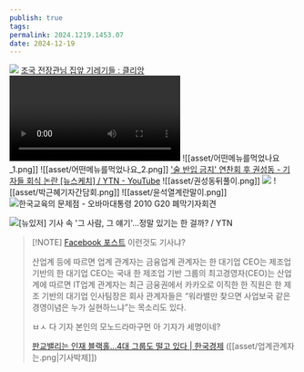 ```yaml
---
publish: true
tags: 
permalink: 2024.1219.1453.07
date: 2024-12-19
---
```

![](https://www.youtube.com/watch?v=AK2RduTnoIQ)
[조국 전장관님 집앞 기레기들 : 클리앙](https://www.clien.net/service/board/park/15153318)
![](https://edgio.clien.net/F01/10279153/3f32fc36d52516.mp4)
![[asset/어떤메뉴를먹었나요_1.png]]
![[asset/어떤메뉴를먹었나요_2.png]]
['술 반입 금지' 연찬회 후 권성동 - 기자들 회식 논란 [뉴스케치] / YTN - YouTube](https://www.youtube.com/watch?v=_lJwIHfaUjo)
![[asset/권성동뒤풀이.png]]
![](https://www.youtube.com/watch?v=_lJwIHfaUjo)
![[asset/박근혜기자간담회.png]]
![[asset/윤석열계란말이.png]]
![한국교육의 문제점 - 오바마대통령 2010 G20 폐막기자회견](https://www.youtube.com/watch?v=yAjLNefiIGc&t=23s)

![[뉴있저] 기사 속 '그 사람, 그 얘기'...정말 있기는 한 걸까? / YTN](https://www.youtube.com/watch?v=ibGp3EpBTzg)

>[!NOTE] [Facebook 포스트](https://www.facebook.com/share/p/1Krumm4eCJ/)
>이런것도 기사냐?
>
> 산업계 등에 따르면
> 업계 관계자는
> 금융업계 관계자는
> 한 대기업 CEO는
> 제조업 기반의 한 대기업 CEO는
> 국내 한 제조업 기반 그룹의 최고경영자(CEO)는
> 산업계에 따르면 
> IT업계 관계자는
> 최근 금융권에서 카카오로 이직한 한 직원은
> 한 제조 기반의 대기업 인사팀장은
> 회사 관계자들은
> “워라밸만 찾으면 사업보국 같은 경영이념은 누가 실현하느냐”는 목소리도 있다.
> 
> ㅂㅅ 다 기자 본인의 모노드라마구먼
> 아 기자가 세명이네?
> 
> [판교밸리는 인재 블랙홀…4대 그룹도 떨고 있다 | 한국경제](https://www.hankyung.com/economy/article/2020060798411) ([[asset/업계관계자는.png|기사박제]])

